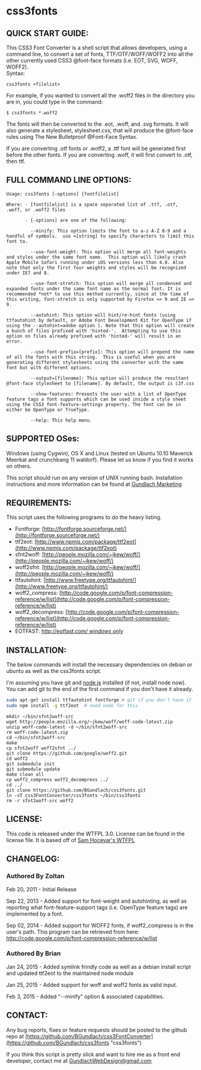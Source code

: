 # css3fonts

QUICK START GUIDE:
------------------

This CSS3 Font Converter is a shell script that allows developers, using a
command line, to convert a set of fonts, TTF/OTF/WOFF/WOFF2 into all the other
currently used CSS3 @font-face formats (i.e. EOT, SVG, WOFF, WOFF2).  
Syntax:

    css3fonts <filelist>

For example, if you wanted to convert all the .woff2 files in the directory
you are in, you could type in the command:

    $ css3fonts *.woff2

The fonts will then be converted to the .eot, .woff, and .svg formats.  It
will also generate a stylesheet, stylesheet.css, that will produce the
@font-face rules using The New Bulletproof @Font-Face Syntax.  

If you are converting .otf fonts or .woff2, a .ttf font will be generated first before
the other fonts. If you are converting .woff, it will first convert to .otf, then ttf.


FULL COMMAND LINE OPTIONS:
---------------------------
```
Usage: css3fonts [-options] [fontfilelist]

Where: - [fontfilelist] is a space separated list of .ttf, .otf, .woff, or .woff2 files
         
       - [-options] are one of the following:

         --minify: This option limits the font to a-z A-Z 0-9 and a handful of symbols.  use =[string] to specify characters to limit this font to.
       
         --use-font-weight: This option will merge all font-weights and styles under the same font name.  This option will likely crash Apple Mobile Safari running under iOS versions less than 4.0. Also note that only the first four weights and styles will be recognized under IE7 and 8.
         
         --use-font-stretch: This option will merge all condensed and  expanded fonts under the same font name as the normal font. It is recommended *not* to use this method currently, since at the time of this writing, font-stretch is only supported by Firefox => 9 and IE => 9.
         
         --autohint: This option will hint/re-hint fonts (using ttfautohint by default, or Adobe Font Development Kit for OpenType if using the --autohint=adobe option ). Note that this option will create a bunch of files prefixed with 'hinted-'.  Attempting to use this option on files already prefixed with 'hinted-' will result in an error.

      	 --use-font-prefix=[prefix]: This option will prepend the name of all the fonts with this string.  This is useful when you are generating different stylesheets using the converter with the same font but with different options.
      
      	 --output=[filename]: This option will produce the resultant @font-face stylesheet to [filename]. By default, the output is c3f.css
         
         --show-features: Presents the user with a list of OpenType feature tags a font supports which can be used inside a style sheet using the CSS3 font-feature-settings property. The font can be in either be OpenType or TrueType.
         
         --help: This help menu.
```

SUPPORTED OSes:
---------------

Windows (using Cygwin), OS X and Linux (tested on Ubuntu 10.10 Maverick
Meerkat and crunchbang 11 waldorf).  Please let us know if you find it works on others.

This script should run on any version of UNIX running bash.
Installation instructions and more information can be found at [Gundlach Marketing](http://gundlach-marketing.com/blog/create-webfont-css-kits-from-your-command-line "webfonts from your command line")


REQUIREMENTS:
-------------

This script uses the following programs to do the heavy listing.
  - Fontforge:        [http://fontforge.sourceforge.net/](http://fontforge.sourceforge.net/)
  - ttf2eot:          [http://www.npmjs.com/package/ttf2eot](http://www.npmjs.com/package/ttf2eot)
  - sfnt2woff:        [http://people.mozilla.com/~jkew/woff/](http://people.mozilla.com/~jkew/woff/)
  - woff2sfnt:        [http://people.mozilla.com/~jkew/woff/](http://people.mozilla.com/~jkew/woff/)
  - ttfautohint:      [http://www.freetype.org/ttfautohint/](http://www.freetype.org/ttfautohint/)
  - woff2_compress:   [http://code.google.com/p/font-compression-reference/w/list](http://code.google.com/p/font-compression-reference/w/list)
  - woff2_decompress: [http://code.google.com/p/font-compression-reference/w/list](http://code.google.com/p/font-compression-reference/w/list)
  - EOTFAST:          [http://eotfast.com/  *windows only*](http://eotfast.com/)
  
INSTALLATION:
-------------

The below commands will install the necessary dependencies on debian or ubuntu as well as the css3fonts script. 

I'm assuming you have git and [node.js](http://nodejs.org) installed (if not, install node now).  You can add git to the end of the first command if you don't have it already.

```bash
sudo apt-get install ttfautohint fontforge # git if you don't have it
sudo npm install -g ttf2eot  # need node for this
```


```
mkdir ~/bin/sfnt2woff-src
wget http://people.mozilla.org/~jkew/woff/woff-code-latest.zip
unzip woff-code-latest -d ~/bin/sfnt2woff-src
rm woff-code-latest.zip
cd ~/bin/sfnt2woff-src
make
cp sfnt2woff woff2sfnt ../
git clone https://github.com/google/woff2.git
cd woff2
git submodule init
git submodule update
make clean all
cp woff2_compress woff2_decompress ../
cd ../
git clone https://github.com/BGundlach/css3fonts.git
ln -sT css3FontConverter/css3fonts ~/bin/css3fonts
rm -r sfnt2woff-src woff2

```

LICENSE:
--------

This code is released under the WTFPL 3.0.  License can be found in the license file.  It is based off of
[Sam Hocevar's WTFPL](http://wtfpl.net)

CHANGELOG:
----------

### Authored By Zoltan

Feb 20, 2011 - Initial Release

Sep 22, 2013 - Added support for font-weight and autohinting, as well as reporting what font-feature-support tags (i.e. OpenType feature tags) are implemented by a font.

Sep 02, 2014 - Added support for WOFF2 fonts, if woff2_compress is in the user's path.  This program can be retrieved from here: http://code.google.com/p/font-compression-reference/w/list

### Authored By Brian

Jan 24, 2015 - Added symlink frindly code as well as a debian install script and updated ttf2eot to the maintained node module

Jan 25, 2015 - Added support for woff and woff2 fonts as valid input.

Feb 3, 2015 - Added "--minify" option & associated capabilities.

CONTACT:
--------

Any bug reports, fixes or feature requests should be posted to the github repo at [https://github.com/BGundlach/css3FontConverter](https://github.com/BGundlach/css3fonts "css3fonts")

If you think this script is pretty slick and want to hire me as a front end developer, contact me at GundlachWebDesign@gmail.com

